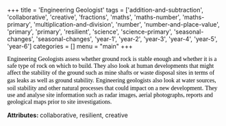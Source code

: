 +++
title = 'Engineering Geologist'
tags = ['addition-and-subtraction', 'collaborative', 'creative', 'fractions', 'maths', 'maths-number', 'maths-primary', 'multiplication-and-division', 'number', 'number-and-place-value', 'primary', 'primary', 'resilient', 'science', 'science-primary', 'seasonal-changes', 'seasonal-changes', 'year-1', 'year-2', 'year-3', 'year-4', 'year-5', 'year-6']
categories = []
menu = "main"
+++

<span style="color: #000000;"><span style="font-family: 'Georgia',serif;">Engineering Geologists assess whether ground rock is stable enough and whether it is a safe type of rock on which to build. They also look at human developments that might affect the stability of the ground such as mine shafts or waste disposal sites in terms of gas leaks as well as ground stability.</span> <span style="font-family: 'Georgia',serif;">Engineering geologists</span> <span style="font-family: 'Georgia',serif;">also look at water sources, soil stability and other natural processes that could impact on a new development.</span> <span style="font-family: 'Georgia',serif;">They use and analyse site information such as radar images, aerial photographs, reports and geological maps prior to site investigations.</span></span>

<strong>Attributes: </strong>collaborative, resilient, creative
